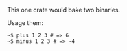 This one crate would bake two binaries.

Usage them:
```
~$ plus 1 2 3 # => 6
~$ minus 1 2 3 # => -4
```
